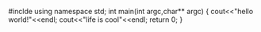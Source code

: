 #inclde<iostream>
using namespace std;
int main(int argc,char** argc)
{
 cout<<"hello world!"<<endl;
 cout<<"life is cool"<<endl;
 return 0;
}
